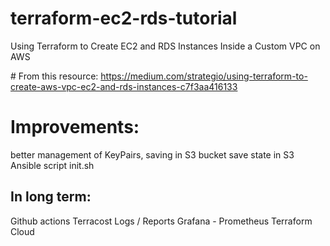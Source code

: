 # terraform-ec2-rds-tutorial

Using Terraform to Create EC2 and RDS Instances Inside a Custom VPC on AWS

# From this resource:
https://medium.com/strategio/using-terraform-to-create-aws-vpc-ec2-and-rds-instances-c7f3aa416133

# Improvements:

better management of KeyPairs, saving in S3 bucket
save state in S3
Ansible script init.sh

## In long term:

Github actions
Terracost
Logs / Reports Grafana - Prometheus
Terraform Cloud
